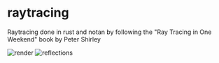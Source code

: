 # raytracing
Raytracing done in rust and notan by following the "Ray Tracing in One Weekend" book by Peter Shirley


![render](https://user-images.githubusercontent.com/34283640/232023614-10751bf8-6516-41f5-9da9-45ff5b247523.png)
![reflections](https://user-images.githubusercontent.com/34283640/232074291-1d41e2b7-0278-4da2-9bf4-44d2225fab6f.png)
